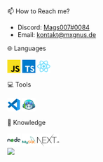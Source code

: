 📫 How to Reach me?

-  Discord: <a href="https://discordapp.com/users/666974190561394698">Mags007#0084</a>
-  Email: <a href="mailto:kontakt@mxgnus.de">kontakt@mxgnus.de</a>

🌐 Languages
<br>
<br>
<a href='https://de.wikipedia.org/wiki/JavaScript'><img width="30" height="30" src="./javascript.png"/></a>
<a href='https://www.typescriptlang.org/'><img width="30" height="30" src="./typescript.png"/></a>
<a href='https://reactjs.org/'><img width="30" height="30" src="./react-tsx.png"/></a>

💻 Tools
<br>
<br>
<a href='https://code.visualstudio.com/'><img width="30" height="30" src="./vscode.png"/></a>
<a href='https://copilot.github.com/'><img width="30" height="30" src="./copilot.png"/></a>

🧠 Knowledge
<br>
<br>
<a href='https://nodejs.org/'><img width="30" height="30" src="./nodejs.png"/></a>
<a href='https://www.mysql.com'><img width="30" height="30" src="./mysql.png"/></a>
<a href='https://nextjs.org//'><img width="50" height="30" src="./nextjs.png"/></a>
<br />
<img src="https://github-readme-stats.vercel.app/api?username=Mags007&&show_icons=true&title_color=ffffff&icon_color=006ab0&text_color=daf7dc&bg_color=101010">
